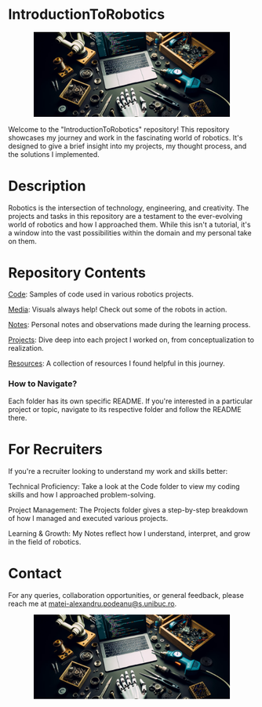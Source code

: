 # IntroductionToRobotics

<p align="center">
  <img src="./media/ITRW.png" alt="Centered Image" width="400"/>
</p>

Welcome to the "IntroductionToRobotics" repository! This repository showcases my journey and work in the fascinating world of robotics. It's designed to give a brief insight into my projects, my thought process, and the solutions I implemented.

# Description
Robotics is the intersection of technology, engineering, and creativity. The projects and tasks in this repository are a testament to the ever-evolving world of robotics and how I approached them. While this isn't a tutorial, it's a window into the vast possibilities within the domain and my personal take on them.

# Repository Contents

[Code](./code/): Samples of code used in various robotics projects.

[Media](./media/): Visuals always help! Check out some of the robots in action.

[Notes](./notes/): Personal notes and observations made during the learning process.

[Projects](./projects/): Dive deep into each project I worked on, from conceptualization to realization.

[Resources](./resources/): A collection of resources I found helpful in this journey.

### How to Navigate?

Each folder has its own specific README. If you're interested in a particular project or topic, navigate to its respective folder and follow the README there.

# For Recruiters
If you're a recruiter looking to understand my work and skills better:

Technical Proficiency: Take a look at the Code folder to view my coding skills and how I approached problem-solving.

Project Management: The Projects folder gives a step-by-step breakdown of how I managed and executed various projects.

Learning & Growth: My Notes reflect how I understand, interpret, and grow in the field of robotics.

# Contact
For any queries, collaboration opportunities, or general feedback, please reach me at matei-alexandru.podeanu@s.unibuc.ro.

<p align="center">
  <img src="./media/ITRW.png" alt="Centered Image" width="400"/>
</p>

